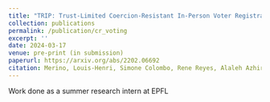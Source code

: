 ```yaml
---
title: "TRIP: Trust-Limited Coercion-Resistant In-Person Voter Registration"
collection: publications
permalink: /publication/cr_voting
excerpt: ''
date: 2024-03-17
venue: pre-print (in submission)
paperurl: https://arxiv.org/abs/2202.06692
citation: Merino, Louis-Henri, Simone Colombo, Rene Reyes, Alaleh Azhir, Haoqian Zhang, Jeff Allen, Bernhard Tellenbach, Vero Estrada-Galiñanes, and Bryan Ford. "TRIP: Trust-Limited Coercion-Resistant In-Person Voter Registration." arXiv preprint arXiv:2202.06692 (2022).
---
```


Work done as a summer research intern at EPFL